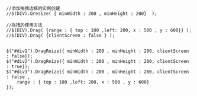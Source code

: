 
	//添加拖拽边框的实例创建
    //$(DIV).Qresize( { minWidth : 200 , minHeight : 200}  );

    //拖拽的使用方法
	//$(DIV).Drag( {range : { top : 100 ,left: 200, x : 500 , y : 600}} );
	//$(DIV).Drag( {clientScreen : false } );

    
    $("#div1").DragReize({ minWidth : 200 , minHeight : 200, clientScreen : false});
    $("#div2").DragReize({ minWidth : 200 , minHeight : 200, clientScreen : true});
    $("#div3").DragReize({ minWidth : 200 , minHeight : 200, clientScreen : false ,
        range : { top : 100 ,left: 200, x : 500 , y : 600}
    });

